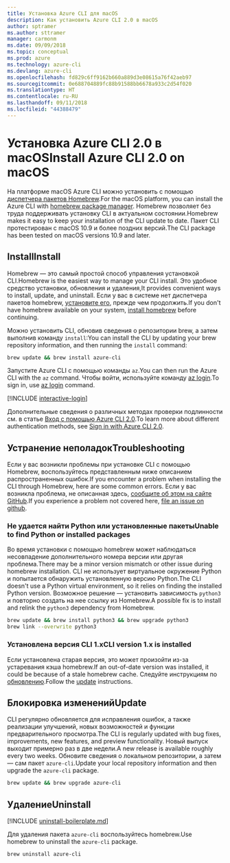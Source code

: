 ```yaml
---
title: Установка Azure CLI для macOS
description: Как установить Azure CLI 2.0 в macOS
author: sptramer
ms.author: sttramer
manager: carmonm
ms.date: 09/09/2018
ms.topic: conceptual
ms.prod: azure
ms.technology: azure-cli
ms.devlang: azure-cli
ms.openlocfilehash: fd829c6ff9162b660a889d3e08615a76f42aeb97
ms.sourcegitcommit: 0e688704889fc88b91588bb6678a933c2d54f020
ms.translationtype: HT
ms.contentlocale: ru-RU
ms.lasthandoff: 09/11/2018
ms.locfileid: "44388479"
---
```

# <a name="install-azure-cli-20-on-macos"></a><span data-ttu-id="3c75d-103">Установка Azure CLI 2.0 в macOS</span><span class="sxs-lookup"><span data-stu-id="3c75d-103">Install Azure CLI 2.0 on macOS</span></span>

<span data-ttu-id="3c75d-104">На платформе macOS Azure CLI можно установить с помощью [диспетчера пакетов Homebrew](https://brew.sh).</span><span class="sxs-lookup"><span data-stu-id="3c75d-104">For the macOS platform, you can install the Azure CLI with [homebrew package manager](https://brew.sh).</span></span> <span data-ttu-id="3c75d-105">Homebrew позволяет без труда поддерживать установку CLI в актуальном состоянии.</span><span class="sxs-lookup"><span data-stu-id="3c75d-105">Homebrew makes it easy to keep your installation of the CLI update to date.</span></span> <span data-ttu-id="3c75d-106">Пакет CLI протестирован с macOS 10.9 и более поздних версий.</span><span class="sxs-lookup"><span data-stu-id="3c75d-106">The CLI package has been tested on macOS versions 10.9 and later.</span></span>

## <a name="install"></a><span data-ttu-id="3c75d-107">Install</span><span class="sxs-lookup"><span data-stu-id="3c75d-107">Install</span></span>

<span data-ttu-id="3c75d-108">Homebrew — это самый простой способ управления установкой CLI.</span><span class="sxs-lookup"><span data-stu-id="3c75d-108">Homebrew is the easiest way to manage your CLI install.</span></span> <span data-ttu-id="3c75d-109">Это удобное средство установки, обновления и удаления,</span><span class="sxs-lookup"><span data-stu-id="3c75d-109">It provides convenient ways to install, update, and uninstall.</span></span>
<span data-ttu-id="3c75d-110">Если у вас в системе нет диспетчера пакетов homebrew, [установите его](https://docs.brew.sh/Installation.html), прежде чем продолжить.</span><span class="sxs-lookup"><span data-stu-id="3c75d-110">If you don't have homebrew available on your system, [install homebrew](https://docs.brew.sh/Installation.html) before continuing.</span></span>

<span data-ttu-id="3c75d-111">Можно установить CLI, обновив сведения о репозитории brew, а затем выполнив команду `install`:</span><span class="sxs-lookup"><span data-stu-id="3c75d-111">You can install the CLI by updating your brew repository information, and then running the `install` command:</span></span>

```bash
brew update && brew install azure-cli
```

<span data-ttu-id="3c75d-112">Запустите Azure CLI с помощью команды `az`.</span><span class="sxs-lookup"><span data-stu-id="3c75d-112">You can then run the Azure CLI with the `az` command.</span></span> <span data-ttu-id="3c75d-113">Чтобы войти, используйте команду [az login](/cli/azure/reference-index#az-login).</span><span class="sxs-lookup"><span data-stu-id="3c75d-113">To sign in, use [az login](/cli/azure/reference-index#az-login) command.</span></span>

[!INCLUDE [interactive-login](includes/interactive-login.md)]

<span data-ttu-id="3c75d-114">Дополнительные сведения о различных методах проверки подлинности см. в статье [Вход с помощью Azure CLI 2.0](authenticate-azure-cli.md).</span><span class="sxs-lookup"><span data-stu-id="3c75d-114">To learn more about different authentication methods, see [Sign in with Azure CLI 2.0](authenticate-azure-cli.md).</span></span>

## <a name="troubleshooting"></a><span data-ttu-id="3c75d-115">Устранение неполадок</span><span class="sxs-lookup"><span data-stu-id="3c75d-115">Troubleshooting</span></span>

<span data-ttu-id="3c75d-116">Если у вас возникли проблемы при установке CLI с помощью Homebrew, воспользуйтесь представленным ниже описанием распространенных ошибок.</span><span class="sxs-lookup"><span data-stu-id="3c75d-116">If you encounter a problem when installing the CLI through Homebrew, here are some common errors.</span></span> <span data-ttu-id="3c75d-117">Если у вас возникла проблема, не описанная здесь, [сообщите об этом на сайте GitHub](https://github.com/Azure/azure-cli/issues).</span><span class="sxs-lookup"><span data-stu-id="3c75d-117">If you experience a problem not covered here, [file an issue on github](https://github.com/Azure/azure-cli/issues).</span></span>

### <a name="unable-to-find-python-or-installed-packages"></a><span data-ttu-id="3c75d-118">Не удается найти Python или установленные пакеты</span><span class="sxs-lookup"><span data-stu-id="3c75d-118">Unable to find Python or installed packages</span></span>

<span data-ttu-id="3c75d-119">Во время установки с помощью homebrew может наблюдаться несовпадение дополнительного номера версии или другая проблема.</span><span class="sxs-lookup"><span data-stu-id="3c75d-119">There may be a minor version mismatch or other issue during homebrew installation.</span></span> <span data-ttu-id="3c75d-120">CLI не использует виртуальное окружение Python и попытается обнаружить установленную версию Python.</span><span class="sxs-lookup"><span data-stu-id="3c75d-120">The CLI doesn't use a Python virtual environment, so it relies on finding the installed Python version.</span></span> <span data-ttu-id="3c75d-121">Возможное решение — установить зависимость `python3` и повторно создать на нее ссылку из Homebrew.</span><span class="sxs-lookup"><span data-stu-id="3c75d-121">A possible fix is to install and relink the `python3` dependency from Homebrew.</span></span>

```bash
brew update && brew install python3 && brew upgrade python3
brew link --overwrite python3
```

### <a name="cli-version-1x-is-installed"></a><span data-ttu-id="3c75d-122">Установлена версия CLI 1.x</span><span class="sxs-lookup"><span data-stu-id="3c75d-122">CLI version 1.x is installed</span></span>

<span data-ttu-id="3c75d-123">Если установлена старая версия, это может произойти из-за устаревания кэша homebrew.</span><span class="sxs-lookup"><span data-stu-id="3c75d-123">If an out-of-date version was installed, it could be because of a stale homebrew cache.</span></span> <span data-ttu-id="3c75d-124">Следуйте инструкциям по [обновлению](#Update).</span><span class="sxs-lookup"><span data-stu-id="3c75d-124">Follow the [update](#Update) instructions.</span></span>

## <a name="update"></a><span data-ttu-id="3c75d-125">Блокировка изменений</span><span class="sxs-lookup"><span data-stu-id="3c75d-125">Update</span></span>

<span data-ttu-id="3c75d-126">CLI регулярно обновляется для исправления ошибок, а также реализации улучшений, новых возможностей и функции предварительного просмотра.</span><span class="sxs-lookup"><span data-stu-id="3c75d-126">The CLI is regularly updated with bug fixes, improvements, new features, and preview functionality.</span></span> <span data-ttu-id="3c75d-127">Новый выпуск выходит примерно раз в две недели.</span><span class="sxs-lookup"><span data-stu-id="3c75d-127">A new release is available roughly every two weeks.</span></span> <span data-ttu-id="3c75d-128">Обновите сведения о локальном репозитории, а затем — сам пакет `azure-cli`.</span><span class="sxs-lookup"><span data-stu-id="3c75d-128">Update your local repository information and then upgrade the `azure-cli` package.</span></span>

```bash
brew update && brew upgrade azure-cli
```

## <a name="uninstall"></a><span data-ttu-id="3c75d-129">Удаление</span><span class="sxs-lookup"><span data-stu-id="3c75d-129">Uninstall</span></span>

[!INCLUDE [uninstall-boilerplate.md](includes/uninstall-boilerplate.md)]

<span data-ttu-id="3c75d-130">Для удаления пакета `azure-cli` воспользуйтесь homebrew.</span><span class="sxs-lookup"><span data-stu-id="3c75d-130">Use homebrew to uninstall the `azure-cli` package.</span></span>

```bash
brew uninstall azure-cli
```
